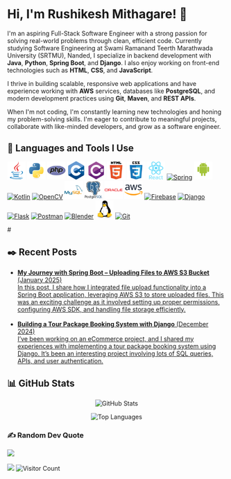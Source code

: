 <h1>Hi, I'm Rushikesh Mithagare! 👋</h1>

<p>
  I'm an aspiring Full-Stack Software Engineer with a strong passion for solving real-world problems through clean, efficient code. Currently studying Software Engineering at Swami Ramanand Teerth Marathwada University (SRTMU), Nanded, I specialize in backend development with <strong>Java</strong>, <strong>Python</strong>, <strong>Spring Boot</strong>, and <strong>Django</strong>. I also enjoy working on front-end technologies such as <strong>HTML</strong>, <strong>CSS</strong>, and <strong>JavaScript</strong>.
</p>

<p>
  I thrive in building scalable, responsive web applications and have experience working with <strong>AWS</strong> services, databases like <strong>PostgreSQL</strong>, and modern development practices using <strong>Git</strong>, <strong>Maven</strong>, and <strong>REST APIs</strong>.
</p>

<p>
  When I'm not coding, I'm constantly learning new technologies and honing my problem-solving skills. I'm eager to contribute to meaningful projects, collaborate with like-minded developers, and grow as a software engineer.
</p>

<h2>🚀 Languages and Tools I Use</h2>
<p>
  <a href="https://www.java.com" target="_blank"><img src="https://raw.githubusercontent.com/devicons/devicon/master/icons/java/java-original.svg" alt="Java" width="42" height="42" /></a>
  <a href="https://www.python.org" target="_blank"><img src="https://raw.githubusercontent.com/devicons/devicon/master/icons/python/python-original.svg" alt="Python" width="42" height="42" /></a>
  <a href="https://www.php.net" target="_blank"><img src="https://raw.githubusercontent.com/devicons/devicon/master/icons/php/php-original.svg" alt="PHP" width="42" height="42" /></a>
  <a href="https://www.cplusplus.com" target="_blank"><img src="https://raw.githubusercontent.com/devicons/devicon/master/icons/cplusplus/cplusplus-original.svg" alt="C++" width="42" height="42" /></a>
  <a href="https://dotnet.microsoft.com/en-us/download/dotnet" target="_blank"><img src="https://raw.githubusercontent.com/devicons/devicon/master/icons/csharp/csharp-original.svg" alt="C#" width="42" height="42" /></a>
  <a href="https://developer.mozilla.org/en-US/docs/Web/HTML" target="_blank"><img src="https://raw.githubusercontent.com/devicons/devicon/master/icons/html5/html5-original-wordmark.svg" alt="HTML5" width="42" height="42" /></a>
  <a href="https://developer.mozilla.org/en-US/docs/Web/CSS" target="_blank"><img src="https://raw.githubusercontent.com/devicons/devicon/master/icons/css3/css3-original-wordmark.svg" alt="CSS3" width="42" height="42" /></a>
  <a href="https://reactjs.org" target="_blank"><img src="https://raw.githubusercontent.com/devicons/devicon/master/icons/react/react-original-wordmark.svg" alt="React" width="42" height="42" /></a>
  <a href="https://spring.io" target="_blank"><img src="https://www.vectorlogo.zone/logos/springio/springio-icon.svg" alt="Spring" width="42" height="42" /></a>
  <a href="https://developer.android.com" target="_blank"><img src="https://raw.githubusercontent.com/devicons/devicon/master/icons/android/android-original-wordmark.svg" alt="Android" width="42" height="42" /></a>
  <a href="https://kotlinlang.org" target="_blank"><img src="https://www.vectorlogo.zone/logos/kotlinlang/kotlinlang-icon.svg" alt="Kotlin" width="42" height="42" /></a>
  <a href="https://opencv.org" target="_blank"><img src="https://www.vectorlogo.zone/logos/opencv/opencv-icon.svg" alt="OpenCV" width="42" height="42" /></a>
  <a href="https://www.mysql.com" target="_blank"><img src="https://raw.githubusercontent.com/devicons/devicon/master/icons/mysql/mysql-original-wordmark.svg" alt="MySQL" width="42" height="42" /></a>
  <a href="https://www.postgresql.org" target="_blank"><img src="https://raw.githubusercontent.com/devicons/devicon/master/icons/postgresql/postgresql-original-wordmark.svg" alt="PostgreSQL" width="42" height="42" /></a>
  <a href="https://www.oracle.com" target="_blank"><img src="https://raw.githubusercontent.com/devicons/devicon/master/icons/oracle/oracle-original.svg" alt="Oracle" width="42" height="42" /></a>
  <a href="https://aws.amazon.com" target="_blank"><img src="https://raw.githubusercontent.com/devicons/devicon/master/icons/amazonwebservices/amazonwebservices-original-wordmark.svg" alt="AWS" width="42" height="42" /></a>
  <a href="https://firebase.google.com" target="_blank"><img src="https://www.vectorlogo.zone/logos/firebase/firebase-icon.svg" alt="Firebase" width="42" height="42" /></a>
  <a href="https://www.djangoproject.com" target="_blank"><img src="https://cdn.worldvectorlogo.com/logos/django.svg" alt="Django" width="42" height="42" /></a>
  <a href="https://flask.palletsprojects.com" target="_blank"><img src="https://www.vectorlogo.zone/logos/palletsprojects_flask/palletsprojects_flask-ar21.svg" alt="Flask" width="42" height="42" /></a>
  <a href="https://www.postman.com" target="_blank"><img src="https://www.vectorlogo.zone/logos/getpostman/getpostman-icon.svg" alt="Postman" width="42" height="42" /></a>
  <a href="https://www.blender.org" target="_blank"><img src="https://download.blender.org/branding/community/blender_community_badge_white.svg" alt="Blender" width="42" height="42" /></a>
  <a href="https://www.linux.org" target="_blank"><img src="https://raw.githubusercontent.com/devicons/devicon/master/icons/linux/linux-original.svg" alt="Linux" width="42" height="42" /></a>
  <a href="https://git-scm.com" target="_blank"><img src="https://www.vectorlogo.zone/logos/git-scm/git-scm-icon.svg" alt="Git" width="42" height="42" /></a>
</p>
#
<h2>✒️ Recent Posts</h2>
<ul>
  <li><a href="https://github.com/vaibhavxom/Spring-Aws" target="_blank">
    <strong>My Journey with Spring Boot – Uploading Files to AWS S3 Bucket</strong> (January 2025)<br>
    In this post, I share how I integrated file upload functionality into a Spring Boot application, leveraging AWS S3 to store uploaded files. This was an exciting challenge as it involved setting up proper permissions, configuring AWS SDK, and handling file storage efficiently.
    </a></li>
  <br/>
  <li><a href="https://github.com/vaibhavxom/Django-E-comm" target="_blank">
    <strong>Building a Tour Package Booking System with Django</strong> (December 2024)<br>
    I’ve been working on an eCommerce project, and I shared my experiences with implementing a tour package booking system using Django. It’s been an interesting project involving lots of SQL queries, APIs, and user authentication.
    </a></li>
</ul>

<h2>📊 GitHub Stats</h2>
<p align="center">
  <img src="https://github-readme-stats.vercel.app/api?username=vaibhavxom&theme=dark&show_icons=true&locale=en" alt="GitHub Stats" />
</p>
<p align="center">
  <img src="https://github-readme-stats.vercel.app/api/top-langs?username=vaibhavxom&theme=dark&show_icons=true&locale=en&layout=compact" alt="Top Languages" />
</p>

### ✍️ Random Dev Quote
![](https://quotes-github-readme.vercel.app/api?type=horizontal&theme=dark)

[![](https://visitcount.itsvg.in/api?id=vaibhavxom&icon=0&color=0)](https://visitcount.itsvg.in)
![Visitor Count](https://profile-counter.glitch.me/vaibhavxom/count.svg)
<!-- Proudly created with GPRM ( https://gprm.itsvg.in ) -->
